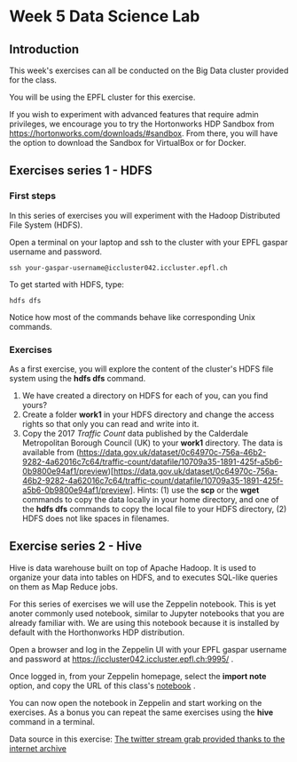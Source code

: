 # Week 5 Data Science Lab

## Introduction

This week's exercises can all be conducted on the Big Data cluster provided for the class.

You will be using the EPFL cluster for this exercise.

If you wish to experiment with advanced features that require admin privileges, we encourage you to try the Hortonworks HDP Sandbox from https://hortonworks.com/downloads/#sandbox. From there, you will have the option to download the Sandbox for VirtualBox or for Docker.

## Exercises series 1 - HDFS

### First steps
In this series of exercises you will experiment with the Hadoop Distributed File System (HDFS).

Open a terminal on your laptop and ssh to the cluster with your EPFL gaspar username and password.

```shell
ssh your-gaspar-username@iccluster042.iccluster.epfl.ch
```

To get started with HDFS, type:

```shell
hdfs dfs
```

Notice how most of the commands behave like corresponding Unix commands.

### Exercises
As a first exercise, you will explore the content of the cluster's HDFS file system using the __hdfs dfs__ command.

1. We have created a directory on HDFS for each of you, can you find yours?
2. Create a folder __work1__ in your HDFS directory and change the access rights so that only you can read and write into it.
3. Copy the 2017 _Traffic Count_ data published by the Calderdale Metropolitan Borough Council (UK) to your __work1__ directory. The data is available from (https://data.gov.uk/dataset/0c64970c-756a-46b2-9282-4a62016c7c64/traffic-count/datafile/10709a35-1891-425f-a5b6-0b9800e94af1/preview)[https://data.gov.uk/dataset/0c64970c-756a-46b2-9282-4a62016c7c64/traffic-count/datafile/10709a35-1891-425f-a5b6-0b9800e94af1/preview]. Hints: (1) use the __scp__ or the __wget__ commands to copy the data locally in your home directory, and one of the __hdfs dfs__ commands to copy the local file to your HDFS directory, (2) HDFS does not like spaces in filenames.

## Exercise series 2 - Hive

Hive is data warehouse built on top of Apache Hadoop. It is used to organize your data into tables on HDFS, and to executes SQL-like queries on them as Map Reduce jobs.

For this series of exercises we will use the Zeppelin notebook. This is yet anoter commonly used notebook, similar to Jupyter notebooks that you are already familiar with. We are using this notebook because it is installed by default with the Horthonworks HDP distribution.

Open a browser and log in the Zeppelin UI with your EPFL gaspar username and password at https://iccluster042.iccluster.epfl.ch:9995/ .

Once logged in, from your Zeppelin homepage, select the __import note__ option, and copy the URL of this class's [notebook](https://raw.githubusercontent.com/dslab2019/dslab2019.github.io/master/notebooks/DSLab_week5_Hive_Exercises.json) .

You can now open the notebook in Zeppelin and start working on the exercises. As a bonus you can repeat the same exercises using the __hive__ command in a terminal.

Data source in this exercise: [The twitter stream grab provided thanks to the internet archive](https://archive.org/download/archiveteam-twitter-stream-2018-10)
